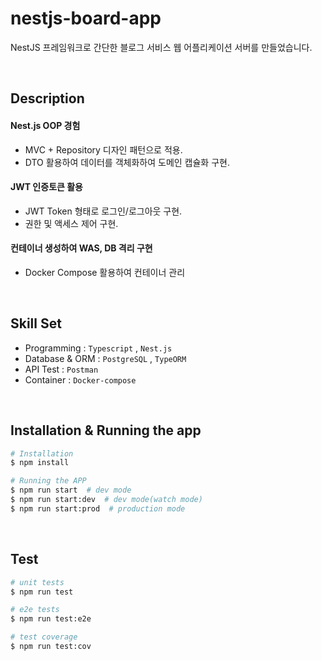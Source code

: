 # nestjs-board-app

NestJS 프레임워크로 간단한 블로그 서비스 웹 어플리케이션 서버를 만들었습니다.

<br>

## Description

#### Nest.js OOP 경험

- MVC + Repository 디자인 패턴으로 적용.
- DTO 활용하여 데이터를 객체화하여 도메인 캡슐화 구현.

#### JWT 인증토큰 활용

- JWT Token 형태로 로그인/로그아웃 구현.
- 권한 및 액세스 제어 구현.

#### 컨테이너 생성하여 WAS, DB 격리 구현

- Docker Compose 활용하여 컨테이너 관리

<br>

## Skill Set

- Programming : `Typescript` , `Nest.js`
- Database & ORM : `PostgreSQL` , `TypeORM`
- API Test : `Postman`
- Container : `Docker-compose`

<br>

## Installation & Running the app

```bash
# Installation
$ npm install

# Running the APP
$ npm run start  # dev mode
$ npm run start:dev  # dev mode(watch mode)
$ npm run start:prod  # production mode
```

<br>

## Test

```bash
# unit tests
$ npm run test

# e2e tests
$ npm run test:e2e

# test coverage
$ npm run test:cov
```

<br>
